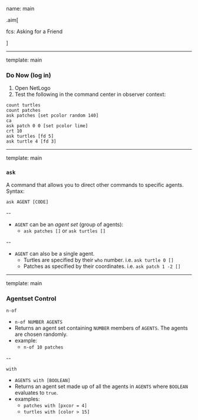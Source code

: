 name: main

.aim[<div>
fcs: Asking for a Friend
</div>]

---
template: main

### Do Now (log in)
1. Open NetLogo
2. Test the following in the command center in observer context:
```
count turtles
count patches
ask patches [set pcolor random 140]
ca
ask patch 0 0 [set pcolor lime]
crt 10
ask turtles [fd 5]
ask turtle 4 [fd 3]
```

---
template: main

###  `ask`
A command that allows you to direct other commands to specific agents. Syntax:

`ask AGENT [CODE]`

--

- `AGENT` can be an _agent set_ (group of agents):
  - `ask patches []` or `ask turtles []`

--
- `AGENT` can also be a single agent.
  - Turtles are specified by their `who` number. i.e. `ask turtle 0 []`
  - Patches as specified by their coordinates. i.e. `ask patch 1 -2 []`


---
template: main

### Agentset Control
`n-of`
- `n-of NUMBER AGENTS`
- Returns an agent set containing `NUMBER` members of `AGENTS`. The agents are chosen randomly.
- example:
  - `n-of 10 patches`

--

`with`
- `AGENTS with [BOOLEAN]`
- Returns an agent set made up of all the agents in `AGENTS` where `BOOLEAN` evaluates to `true`.
- examples:
  - `patches with [pxcor = 4]`
  - `turtles with [color > 15]`
